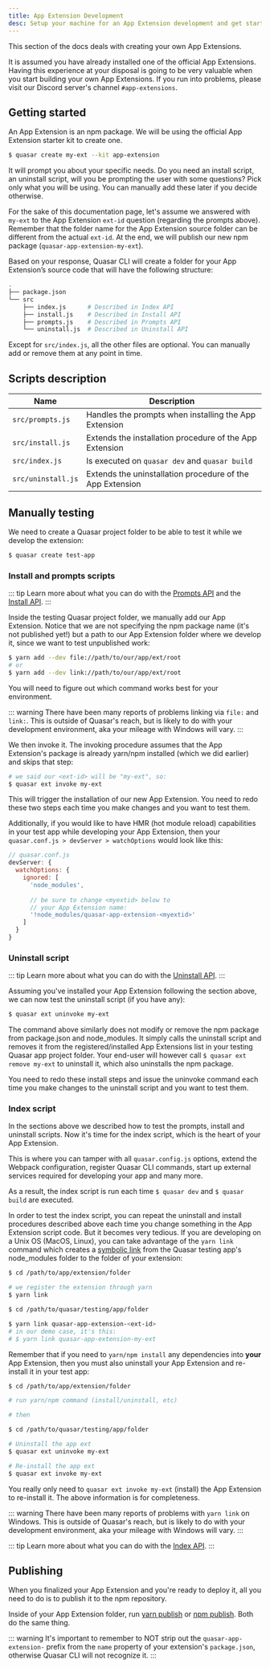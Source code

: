 ```yaml
---
title: App Extension Development
desc: Setup your machine for an App Extension development and get started quickly.
---
```


This section of the docs deals with creating your own App Extensions.

It is assumed you have already installed one of the official App Extensions. Having this experience at your disposal is going to be very valuable when you start building your own App Extensions. If you run into problems, please visit our Discord server's channel `#app-extensions`.

## Getting started
An App Extension is an npm package. We will be using the official App Extension starter kit to create one.

```bash
$ quasar create my-ext --kit app-extension
```

It will prompt you about your specific needs. Do you need an install script, an uninstall script, will you be prompting the user with some questions? Pick only what you will be using. You can manually add these later if you decide otherwise.

For the sake of this documentation page, let's assume we answered with `my-ext` to the App Extension `ext-id` question (regarding the prompts above). Remember that the folder name for the App Extension source folder can be different from the actual `ext-id`. At the end, we will publish our new npm package (`quasar-app-extension-my-ext`).

Based on your response, Quasar CLI will create a folder for your App Extension’s source code that will have the following structure:

```bash
.
├── package.json
└── src
    ├── index.js      # Described in Index API
    ├── install.js    # Described in Install API
    ├── prompts.js    # Described in Prompts API
    └── uninstall.js  # Described in Uninstall API
```

Except for `src/index.js`, all the other files are optional. You can manually add or remove them at any point in time.

## Scripts description

| Name | Description |
| --- | --- |
| `src/prompts.js` | Handles the prompts when installing the App Extension |
| `src/install.js` | Extends the installation procedure of the App Extension |
| `src/index.js` | Is executed on `quasar dev` and `quasar build` |
| `src/uninstall.js` | Extends the uninstallation procedure of the App Extension |

## Manually testing

We need to create a Quasar project folder to be able to test it while we develop the extension:

```bash
$ quasar create test-app
```

### Install and prompts scripts

::: tip
Learn more about what you can do with the [Prompts API](/app-extensions/development-guide/prompts-api) and the [Install API](/app-extensions/development-guide/install-api).
:::

Inside the testing Quasar project folder, we manually add our App Extension. Notice that we are not specifying the npm package name (it's not published yet!) but a path to our App Extension folder where we develop it, since we want to test unpublished work:

```bash
$ yarn add --dev file://path/to/our/app/ext/root
# or
$ yarn add --dev link://path/to/our/app/ext/root
```
You will need to figure out which command works best for your environment.

::: warning
There have been many reports of problems linking via `file:` and `link:`. This is outside of Quasar's reach, but is likely to do with your development environment, aka your mileage with Windows will vary.
:::

We then invoke it. The invoking procedure assumes that the App Extension's package is already yarn/npm installed (which we did earlier) and skips that step:

```bash
# we said our <ext-id> will be "my-ext", so:
$ quasar ext invoke my-ext
```

This will trigger the installation of our new App Extension. You need to redo these two steps each time you make changes and you want to test them.

Additionally, if you would like to have HMR (hot module reload) capabilities in your test app while developing your App Extension, then your `quasar.conf.js > devServer > watchOptions` would look like this:

```js
// quasar.conf.js
devServer: {
  watchOptions: {
    ignored: [
      'node_modules',
      
      // be sure to change <myextid> below to
      // your App Extension name:
      '!node_modules/quasar-app-extension-<myextid>'
    ]
  }
}
```

### Uninstall script

::: tip
Learn more about what you can do with the [Uninstall API](/app-extensions/development-guide/uninstall-api).
:::

Assuming you've installed your App Extension following the section above, we can now test the uninstall script (if you have any):

```bash
$ quasar ext uninvoke my-ext
```

The command above similarly does not modify or remove the npm package from package.json and node_modules. It simply calls the uninstall script and removes it from the registered/installed App Extensions list in your testing Quasar app project folder. Your end-user will however call `$ quasar ext remove my-ext` to uninstall it, which also uninstalls the npm package.

You need to redo these install steps and issue the uninvoke command each time you make changes to the uninstall script and you want to test them.

### Index script

In the sections above we described how to test the prompts, install and uninstall scripts. Now it's time for the index script, which is the heart of your App Extension.

This is where you can tamper with all `quasar.config.js` options, extend the Webpack configuration, register Quasar CLI commands, start up external services required for developing your app and many more.

As a result, the index script is run each time `$ quasar dev` and `$ quasar build` are executed.

In order to test the index script, you can repeat the uninstall and install procedures described above each time you change something in the App Extension script code. But it becomes very tedious. If you are developing on a Unix OS (MacOS, Linux), you can take advantage of the `yarn link` command which creates a [symbolic link](https://en.wikipedia.org/wiki/Symbolic_link) from the Quasar testing app's node_modules folder to the folder of your extension:

```bash
$ cd /path/to/app/extension/folder

# we register the extension through yarn
$ yarn link

$ cd /path/to/quasar/testing/app/folder

$ yarn link quasar-app-extension-<ext-id>
# in our demo case, it's this:
# $ yarn link quasar-app-extension-my-ext
```

Remember that if you need to `yarn/npm install` any dependencies into **your** App Extension, then you must also uninstall your App Extension and re-install it in your test app:

```bash
$ cd /path/to/app/extension/folder

# run yarn/npm command (install/uninstall, etc)

# then

$ cd /path/to/quasar/testing/app/folder

# Uninstall the app ext
$ quasar ext uninvoke my-ext

# Re-install the app ext
$ quasar ext invoke my-ext
```

You really only need to `quasar ext invoke my-ext` (install) the App Extension to re-install it. The above information is for completeness.

::: warning
There have been many reports of problems with `yarn link` on Windows. This is outside of Quasar's reach, but is likely to do with your development environment, aka your mileage with Windows will vary.
:::

::: tip
Learn more about what you can do with the [Index API](/app-extensions/development-guide/index-api).
:::

## Publishing
When you finalized your App Extension and you're ready to deploy it, all you need to do is to publish it to the npm repository.

Inside of your App Extension folder, run [yarn publish](https://yarnpkg.com/lang/en/docs/cli/publish/) or [npm publish](https://docs.npmjs.com/cli/publish). Both do the same thing.

::: warning
It's important to remember to NOT strip out the `quasar-app-extension-` prefix from the `name` property of your extension's `package.json`, otherwise Quasar CLI will not recognize it.
:::
